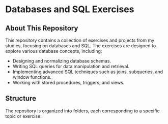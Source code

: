 # Databases and SQL Exercises

## About This Repository
This repository contains a collection of exercises and projects from my studies, focusing on databases and SQL. The exercises are designed to explore various database concepts, including:

- Designing and normalizing database schemas.
- Writing SQL queries for data manipulation and retrieval.
- Implementing advanced SQL techniques such as joins, subqueries, and window functions.
- Working with stored procedures, triggers, and views.


## Structure
The repository is organized into folders, each corresponding to a specific topic or exercise:

